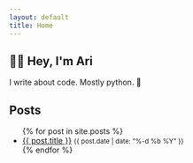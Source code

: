 ```yaml
---
layout: default
title: Home
---
```


<section>
<h1>👋🏻 Hey, I'm Ari</h1>
<p>I write about code. Mostly python. 🐍</p>
</section>

<h2>Posts</h2>
<ul class="list">
  {% for post in site.posts %}
    <li>
      <a href="{{ post.url | relative_url }}">{{ post.title }}</a>
      <small>{{ post.date | date: "%-d %b %Y" }}</small>
    </li>
  {% endfor %}
</ul>